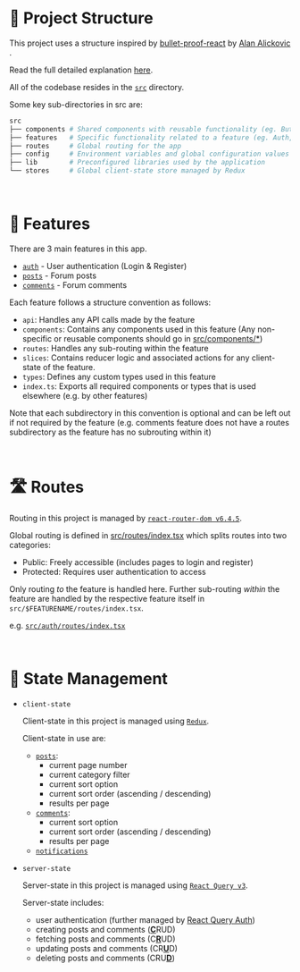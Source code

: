 # 📂 Project Structure

This project uses a structure inspired by [bullet-proof-react](https://github.com/alan2207/bulletproof-react/) by [Alan Alickovic ](https://github.com/alan2207).

Read the full detailed explanation [here](https://github.com/alan2207/bulletproof-react/blob/master/docs/project-structure.md).

All of the codebase resides in the [`src`](src/) directory.

Some key sub-directories in src are:

```sh
src
├── components # Shared components with reusable functionality (eg. Button, Link)
├── features   # Specific functionality related to a feature (eg. Auth, Post, Comment)
├── routes     # Global routing for the app
├── config     # Environment variables and global configuration values are exported and accessible here.
├── lib        # Preconfigured libraries used by the application
└── stores     # Global client-state store managed by Redux
```

<br>

# 🌟 Features

There are 3 main features in this app.

- [`auth`](src/features/auth/) - User authentication (Login & Register)
- [`posts`](src/features/posts/) - Forum posts
- [`comments`](src/features/comments/) - Forum comments

Each feature follows a structure convention as follows:

- `api`: Handles any API calls made by the feature
- `components`: Contains any components used in this feature (Any non-specific or reusable components should go in [src/components/\*](src/components/))
- `routes`: Handles any sub-routing within the feature
- `slices`: Contains reducer logic and associated actions for any client-state of the feature.
- `types`: Defines any custom types used in this feature
- `index.ts`: Exports all required components or types that is used elsewhere (e.g. by other features)

Note that each subdirectory in this convention is optional and can be left out if not required by the feature (e.g. comments feature does not have a routes subdirectory as the feature has no subrouting within it)

<br>

# 🛣️ Routes

Routing in this project is managed by [`react-router-dom v6.4.5`](https://reactrouter.com/en/main).

Global routing is defined in [src/routes/index.tsx](src/routes/index.tsx) which splits routes into two categories:

- Public: Freely accessible (includes pages to login and register)
- Protected: Requires user authentication to access

Only routing _to_ the feature is handled here. Further sub-routing _within_ the feature are handled by the respective feature itself in `src/$FEATURENAME/routes/index.tsx`.

e.g. [`src/auth/routes/index.tsx`](src/features/auth/routes/index.tsx)

<br>

# 💾 State Management

- `client-state`

  Client-state in this project is managed using [`Redux`](https://redux.js.org/).

  Client-state in use are:

  - [`posts`](src/features/posts/slices/):
    - current page number
    - current category filter
    - current sort option
    - current sort order (ascending / descending)
    - results per page
  - [`comments`](src/features//comments/slices/):
    - current sort option
    - current sort order (ascending / descending)
    - results per page
  - [`notifications`](src/components/Notifications/notificationSlices.ts)

- `server-state`

  Server-state in this project is managed using [`React Query v3`](https://react-query-v3.tanstack.com/).

  Server-state includes:

  - user authentication (further managed by [React Query Auth](https://github.com/alan2207/react-query-auth))
  - creating posts and comments (<ins>**C**</ins>RUD)
  - fetching posts and comments (C<ins>**R**</ins>UD)
  - updating posts and comments (CR<ins>**U**</ins>D)
  - deleting posts and comments (CRU<ins>**D**</ins>)

<br>
